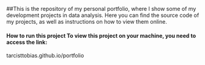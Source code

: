
##This is the repository of my personal portfolio, where I show some of my development projects in data analysis. Here you can find the source code of my projects, as well as instructions on how to view them online.

#### How to run this project To view this project on your machine, you need to access the link: 
tarcisttobias.github.io/portfolio

